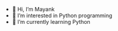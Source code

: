 - 👋 Hi, I’m Mayank
- 👀 I’m interested in Python programming
- 🌱 I’m currently learning Python 



<!---
Mayankuu/Mayankuu is a ✨ special ✨ repository because its `README.md` (this file) appears on your GitHub profile.
You can click the Preview link to take a look at your changes.
--->
